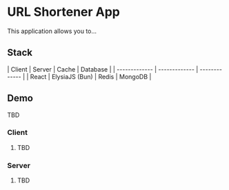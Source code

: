 # URL Shortener App

This application allows you to...

## Stack
| Client  | Server | Cache | Database |
| ------------- | ------------- | ------------- |
| React | ElysiaJS (Bun) | Redis | MongoDB |

## Demo
TBD

### Client
1. TBD

### Server
1. TBD
